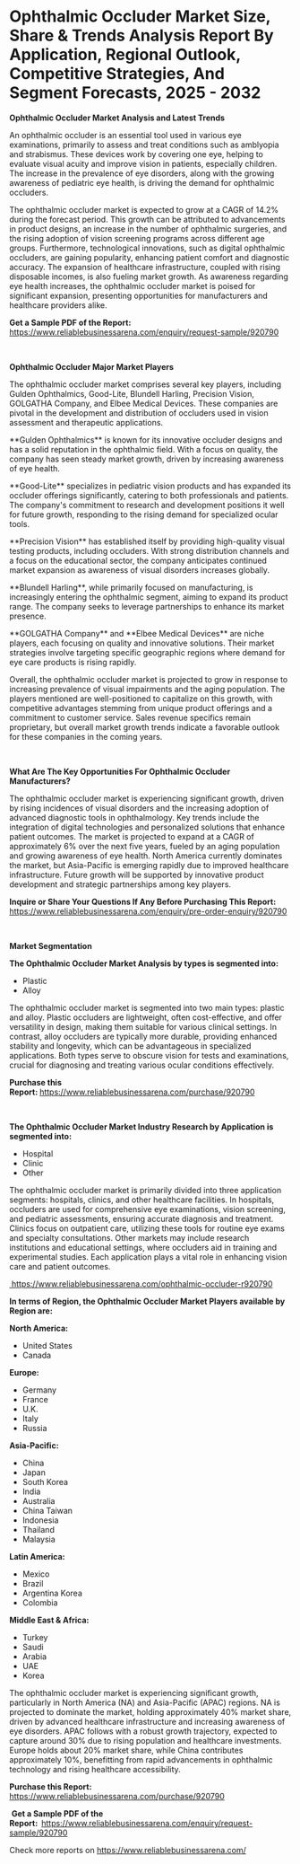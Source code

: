 <p><h1>Ophthalmic Occluder Market Size, Share & Trends Analysis Report By Application, Regional Outlook, Competitive Strategies, And Segment Forecasts, 2025 - 2032</h1></p><p><strong>Ophthalmic Occluder Market Analysis and Latest Trends</strong></p>
<p><p>An ophthalmic occluder is an essential tool used in various eye examinations, primarily to assess and treat conditions such as amblyopia and strabismus. These devices work by covering one eye, helping to evaluate visual acuity and improve vision in patients, especially children. The increase in the prevalence of eye disorders, along with the growing awareness of pediatric eye health, is driving the demand for ophthalmic occluders.</p><p>The ophthalmic occluder market is expected to grow at a CAGR of 14.2% during the forecast period. This growth can be attributed to advancements in product designs, an increase in the number of ophthalmic surgeries, and the rising adoption of vision screening programs across different age groups. Furthermore, technological innovations, such as digital ophthalmic occluders, are gaining popularity, enhancing patient comfort and diagnostic accuracy. The expansion of healthcare infrastructure, coupled with rising disposable incomes, is also fueling market growth. As awareness regarding eye health increases, the ophthalmic occluder market is poised for significant expansion, presenting opportunities for manufacturers and healthcare providers alike.</p></p>
<p><strong>Get a Sample PDF of the Report:&nbsp;</strong> <a href="https://www.reliablebusinessarena.com/enquiry/request-sample/920790?utm_campaign=2527&utm_medium=2&utm_source=Github&utm_content=ia&utm_term=06032025&utm_id=ophthalmic-occluder">https://www.reliablebusinessarena.com/enquiry/request-sample/920790</a></p>
<p>&nbsp;</p>
<p><strong>Ophthalmic Occluder Major Market Players</strong></p>
<p><p>The ophthalmic occluder market comprises several key players, including Gulden Ophthalmics, Good-Lite, Blundell Harling, Precision Vision, GOLGATHA Company, and Elbee Medical Devices. These companies are pivotal in the development and distribution of occluders used in vision assessment and therapeutic applications.</p><p>**Gulden Ophthalmics** is known for its innovative occluder designs and has a solid reputation in the ophthalmic field. With a focus on quality, the company has seen steady market growth, driven by increasing awareness of eye health. </p><p>**Good-Lite** specializes in pediatric vision products and has expanded its occluder offerings significantly, catering to both professionals and patients. The company's commitment to research and development positions it well for future growth, responding to the rising demand for specialized ocular tools.</p><p>**Precision Vision** has established itself by providing high-quality visual testing products, including occluders. With strong distribution channels and a focus on the educational sector, the company anticipates continued market expansion as awareness of visual disorders increases globally.</p><p>**Blundell Harling**, while primarily focused on manufacturing, is increasingly entering the ophthalmic segment, aiming to expand its product range. The company seeks to leverage partnerships to enhance its market presence.</p><p>**GOLGATHA Company** and **Elbee Medical Devices** are niche players, each focusing on quality and innovative solutions. Their market strategies involve targeting specific geographic regions where demand for eye care products is rising rapidly.</p><p>Overall, the ophthalmic occluder market is projected to grow in response to increasing prevalence of visual impairments and the aging population. The players mentioned are well-positioned to capitalize on this growth, with competitive advantages stemming from unique product offerings and a commitment to customer service. Sales revenue specifics remain proprietary, but overall market growth trends indicate a favorable outlook for these companies in the coming years.</p></p>
<p>&nbsp;</p>
<p><strong>What Are The Key Opportunities For Ophthalmic Occluder Manufacturers?</strong></p>
<p><p>The ophthalmic occluder market is experiencing significant growth, driven by rising incidences of visual disorders and the increasing adoption of advanced diagnostic tools in ophthalmology. Key trends include the integration of digital technologies and personalized solutions that enhance patient outcomes. The market is projected to expand at a CAGR of approximately 6% over the next five years, fueled by an aging population and growing awareness of eye health. North America currently dominates the market, but Asia-Pacific is emerging rapidly due to improved healthcare infrastructure. Future growth will be supported by innovative product development and strategic partnerships among key players.</p></p>
<p><strong>Inquire or Share Your Questions If Any Before Purchasing This Report:</strong> <a href="https://www.reliablebusinessarena.com/enquiry/pre-order-enquiry/920790?utm_campaign=2527&utm_medium=2&utm_source=Github&utm_content=ia&utm_term=06032025&utm_id=ophthalmic-occluder">https://www.reliablebusinessarena.com/enquiry/pre-order-enquiry/920790</a></p>
<p>&nbsp;</p>
<p><strong>Market Segmentation</strong></p>
<p><strong>The Ophthalmic Occluder Market Analysis by types is segmented into:</strong></p>
<p><ul><li>Plastic</li><li>Alloy</li></ul></p>
<p><p>The ophthalmic occluder market is segmented into two main types: plastic and alloy. Plastic occluders are lightweight, often cost-effective, and offer versatility in design, making them suitable for various clinical settings. In contrast, alloy occluders are typically more durable, providing enhanced stability and longevity, which can be advantageous in specialized applications. Both types serve to obscure vision for tests and examinations, crucial for diagnosing and treating various ocular conditions effectively.</p></p>
<p><strong>Purchase this Report:&nbsp;</strong><a href="https://www.reliablebusinessarena.com/purchase/920790?utm_campaign=2527&utm_medium=2&utm_source=Github&utm_content=ia&utm_term=06032025&utm_id=ophthalmic-occluder">https://www.reliablebusinessarena.com/purchase/920790</a></p>
<p>&nbsp;</p>
<p><strong>The Ophthalmic Occluder Market Industry Research by Application is segmented into:</strong></p>
<p><ul><li>Hospital</li><li>Clinic</li><li>Other</li></ul></p>
<p><p>The ophthalmic occluder market is primarily divided into three application segments: hospitals, clinics, and other healthcare facilities. In hospitals, occluders are used for comprehensive eye examinations, vision screening, and pediatric assessments, ensuring accurate diagnosis and treatment. Clinics focus on outpatient care, utilizing these tools for routine eye exams and specialty consultations. Other markets may include research institutions and educational settings, where occluders aid in training and experimental studies. Each application plays a vital role in enhancing vision care and patient outcomes.</p></p>
<p><a href="https://www.reliablebusinessarena.com/ophthalmic-occluder-r920790?utm_campaign=2527&utm_medium=2&utm_source=Github&utm_content=ia&utm_term=06032025&utm_id=ophthalmic-occluder">&nbsp;https://www.reliablebusinessarena.com/ophthalmic-occluder-r920790</a></p>
<p><strong>In terms of Region, the Ophthalmic Occluder Market Players available by Region are:</strong></p>
<p>
    <p> <strong> North America: </strong>
        <ul>
            <li>United States</li>
            <li>Canada</li>
        </ul>
        </p> 
    <p> <strong> Europe: </strong>
        <ul>
            <li>Germany</li>
            <li>France</li>
            <li>U.K.</li>
            <li>Italy</li>
            <li>Russia</li>
        </ul>
        </p> 
    <p> <strong> Asia-Pacific: </strong>
        <ul>
            <li>China</li>
            <li>Japan</li>
            <li>South Korea</li>
            <li>India</li>
            <li>Australia</li>
            <li>China Taiwan</li>
            <li>Indonesia</li>
            <li>Thailand</li>
            <li>Malaysia</li>
        </ul>
        </p> 
    <p> <strong> Latin America: </strong>
        <ul>
            <li>Mexico</li>
            <li>Brazil</li>
            <li>Argentina Korea</li>
            <li>Colombia</li>
        </ul>
        </p> 
    <p> <strong> Middle East & Africa: </strong>
        <ul>
            <li>Turkey</li>
            <li>Saudi</li>
            <li>Arabia</li>
            <li>UAE</li>
            <li>Korea</li>
        </ul>
    </p>
    </p>
<p><p>The ophthalmic occluder market is experiencing significant growth, particularly in North America (NA) and Asia-Pacific (APAC) regions. NA is projected to dominate the market, holding approximately 40% market share, driven by advanced healthcare infrastructure and increasing awareness of eye disorders. APAC follows with a robust growth trajectory, expected to capture around 30% due to rising population and healthcare investments. Europe holds about 20% market share, while China contributes approximately 10%, benefitting from rapid advancements in ophthalmic technology and rising healthcare accessibility.</p></p>
<p><strong>Purchase this Report: </strong><a href="https://www.reliablebusinessarena.com/purchase/920790?utm_campaign=2527&utm_medium=2&utm_source=Github&utm_content=ia&utm_term=06032025&utm_id=ophthalmic-occluder">https://www.reliablebusinessarena.com/purchase/920790</a></p>
<p>&nbsp;<strong>Get a Sample PDF of the Report:&nbsp;&nbsp;</strong><a href="https://www.reliablebusinessarena.com/enquiry/request-sample/920790?utm_campaign=2527&utm_medium=2&utm_source=Github&utm_content=ia&utm_term=06032025&utm_id=ophthalmic-occluder">https://www.reliablebusinessarena.com/enquiry/request-sample/920790</a></p>
<p><strong></strong></p>
<p>Check more reports on <a href="https://www.reliablebusinessarena.com/?utm_campaign=2527&utm_medium=2&utm_source=Github&utm_content=ia&utm_term=06032025&utm_id=ophthalmic-occluder">https://www.reliablebusinessarena.com/</a></p>